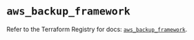 # `aws_backup_framework`

Refer to the Terraform Registry for docs: [`aws_backup_framework`](https://registry.terraform.io/providers/hashicorp/aws/6.16.0/docs/resources/backup_framework).
